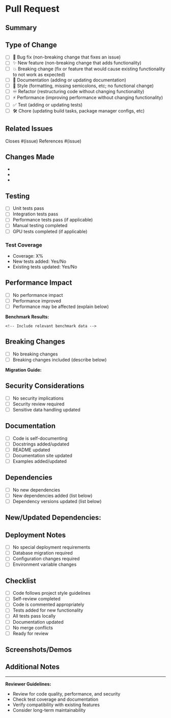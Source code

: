 # Pull Request

## Summary
<!-- Briefly describe what this PR does -->

## Type of Change
<!-- Mark the relevant option with an "x" -->
- [ ] 🐛 Bug fix (non-breaking change that fixes an issue)
- [ ] ✨ New feature (non-breaking change that adds functionality)
- [ ] 💥 Breaking change (fix or feature that would cause existing functionality to not work as expected)
- [ ] 📝 Documentation (adding or updating documentation)
- [ ] 🎨 Style (formatting, missing semicolons, etc; no functional change)
- [ ] ♾️ Refactor (restructuring code without changing functionality)
- [ ] ⚡ Performance (improving performance without changing functionality)
- [ ] ✅ Test (adding or updating tests)
- [ ] 🛠️ Chore (updating build tasks, package manager configs, etc)

## Related Issues
<!-- Link any related issues -->
Closes #(issue)
References #(issue)

## Changes Made
<!-- Detailed list of changes -->
- 
- 
- 

## Testing
<!-- Describe the testing you've done -->
- [ ] Unit tests pass
- [ ] Integration tests pass
- [ ] Performance tests pass (if applicable)
- [ ] Manual testing completed
- [ ] GPU tests completed (if applicable)

### Test Coverage
<!-- Include test coverage information -->
- Coverage: X%
- New tests added: Yes/No
- Existing tests updated: Yes/No

## Performance Impact
<!-- If this affects performance, include benchmarks -->
- [ ] No performance impact
- [ ] Performance improved
- [ ] Performance may be affected (explain below)

**Benchmark Results:**
```
<!-- Include relevant benchmark data -->
```

## Breaking Changes
<!-- If this includes breaking changes, describe them -->
- [ ] No breaking changes
- [ ] Breaking changes included (describe below)

**Migration Guide:**
<!-- If breaking changes, provide migration steps -->

## Security Considerations
<!-- Security implications of this change -->
- [ ] No security implications
- [ ] Security review required
- [ ] Sensitive data handling updated

## Documentation
<!-- Documentation changes -->
- [ ] Code is self-documenting
- [ ] Docstrings added/updated
- [ ] README updated
- [ ] Documentation site updated
- [ ] Examples added/updated

## Dependencies
<!-- New dependencies or version changes -->
- [ ] No new dependencies
- [ ] New dependencies added (list below)
- [ ] Dependency versions updated (list below)

**New/Updated Dependencies:**
- 

## Deployment Notes
<!-- Special deployment considerations -->
- [ ] No special deployment requirements
- [ ] Database migration required
- [ ] Configuration changes required
- [ ] Environment variable changes

## Checklist
<!-- Ensure all items are completed -->
- [ ] Code follows project style guidelines
- [ ] Self-review completed
- [ ] Code is commented appropriately
- [ ] Tests added for new functionality
- [ ] All tests pass locally
- [ ] Documentation updated
- [ ] No merge conflicts
- [ ] Ready for review

## Screenshots/Demos
<!-- If applicable, add screenshots or demo links -->

## Additional Notes
<!-- Any additional information for reviewers -->

---

**Reviewer Guidelines:**
- Review for code quality, performance, and security
- Check test coverage and documentation
- Verify compatibility with existing features
- Consider long-term maintainability